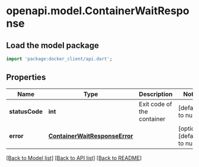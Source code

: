 # openapi.model.ContainerWaitResponse

## Load the model package
```dart
import 'package:docker_client/api.dart';
```

## Properties
Name | Type | Description | Notes
------------ | ------------- | ------------- | -------------
**statusCode** | **int** | Exit code of the container | [default to null]
**error** | [**ContainerWaitResponseError**](ContainerWaitResponseError.md) |  | [optional] [default to null]

[[Back to Model list]](../README.md#documentation-for-models) [[Back to API list]](../README.md#documentation-for-api-endpoints) [[Back to README]](../README.md)


